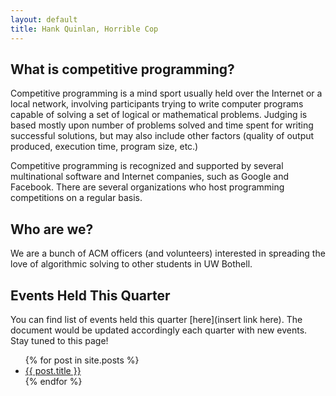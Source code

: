 ```yaml
---
layout: default
title: Hank Quinlan, Horrible Cop
---
```


## What is competitive programming?

Competitive programming is a mind sport usually held over the Internet or a local network, involving participants trying to write computer programs capable of solving a set of logical or mathematical problems. Judging is based mostly upon number of problems solved and time spent for writing successful solutions, but may also include other factors (quality of output produced, execution time, program size, etc.)

Competitive programming is recognized and supported by several multinational software and Internet companies, such as Google and Facebook. There are several organizations who host programming competitions on a regular basis. 

## Who are we?

We are a bunch of ACM officers (and volunteers) interested in spreading the love of algorithmic solving to other students in UW Bothell.

## Events Held This Quarter

You can find list of events held this quarter [here](insert link here). The document would be updated accordingly each quarter with new events. Stay tuned to this page!

<ul>
  {% for post in site.posts %}
    <li>
      <a href="/competitive-programming/{{ post.url }}">{{ post.title }}</a>
    </li>
  {% endfor %}
</ul>
